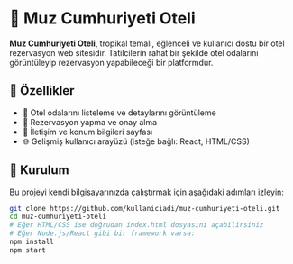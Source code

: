 # 🍌 Muz Cumhuriyeti Oteli

**Muz Cumhuriyeti Oteli**, tropikal temalı, eğlenceli ve kullanıcı dostu bir otel rezervasyon web sitesidir. Tatilcilerin rahat bir şekilde otel odalarını görüntüleyip rezervasyon yapabileceği bir platformdur.

## 🌟 Özellikler

- 🏨 Otel odalarını listeleme ve detaylarını görüntüleme  
- 📅 Rezervasyon yapma ve onay alma  
- 💬 İletişim ve konum bilgileri sayfası  
- 🌐 Gelişmiş kullanıcı arayüzü (isteğe bağlı: React, HTML/CSS)

## 🚀 Kurulum

Bu projeyi kendi bilgisayarınızda çalıştırmak için aşağıdaki adımları izleyin:

```bash
git clone https://github.com/kullaniciadi/muz-cumhuriyeti-oteli.git
cd muz-cumhuriyeti-oteli
# Eğer HTML/CSS ise doğrudan index.html dosyasını açabilirsiniz
# Eğer Node.js/React gibi bir framework varsa:
npm install
npm start
